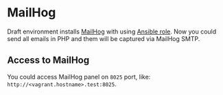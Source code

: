 # MailHog

Draft environment installs [MailHog](https://github.com/mailhog/MailHog) with using [Ansible role](https://galaxy.ansible.com/geerlingguy/mailhog).
Now you could send all emails in PHP and them will be captured via MailHog SMTP.

## Access to MailHog

You could access MailHog panel on `8025` port, like: `http://<vagrant.hostname>.test:8025`. 
